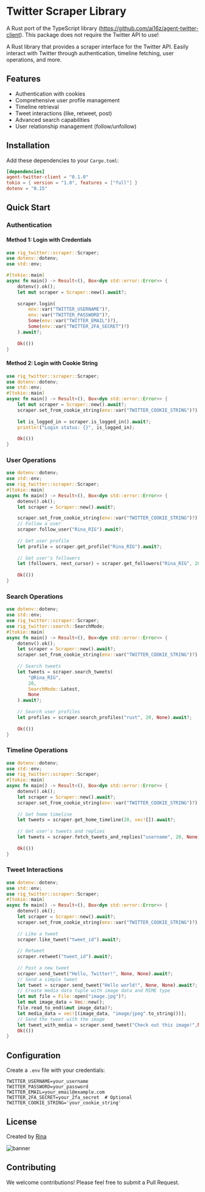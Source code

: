 # Twitter Scraper Library

A Rust port of the TypeScript library (https://github.com/ai16z/agent-twitter-client). This package does not require the Twitter API to use!

A Rust library that provides a scraper interface for the Twitter API. Easily interact with Twitter through authentication, timeline fetching, user operations, and more.

## Features

- Authentication with cookies
- Comprehensive user profile management
- Timeline retrieval
- Tweet interactions (like, retweet, post)
- Advanced search capabilities
- User relationship management (follow/unfollow)

## Installation

Add these dependencies to your `Cargo.toml`:

```toml
[dependencies]
agent-twitter-client = "0.1.0"
tokio = { version = "1.0", features = ["full"] }
dotenv = "0.15"
```

## Quick Start

### Authentication

#### Method 1: Login with Credentials

```rust
use rig_twitter::scraper::Scraper;
use dotenv::dotenv;
use std::env;

#[tokio::main]
async fn main() -> Result<(), Box<dyn std::error::Error>> {
    dotenv().ok();
    let mut scraper = Scraper::new().await?;
    
    scraper.login(
        env::var("TWITTER_USERNAME")?,
        env::var("TWITTER_PASSWORD")?,
        Some(env::var("TWITTER_EMAIL")?),
        Some(env::var("TWITTER_2FA_SECRET")?)
    ).await?;
    
    Ok(())
}
```

#### Method 2: Login with Cookie String

```rust
use rig_twitter::scraper::Scraper;
use dotenv::dotenv;
use std::env;
#[tokio::main]
async fn main() -> Result<(), Box<dyn std::error::Error>> {
    let mut scraper = Scraper::new().await?;
    scraper.set_from_cookie_string(env::var("TWITTER_COOKIE_STRING")?).await?;
    
    let is_logged_in = scraper.is_logged_in().await?;
    println!("Login status: {}", is_logged_in);
    
    Ok(())
}
```

### User Operations

```rust
use dotenv::dotenv;
use std::env;
use rig_twitter::scraper::Scraper;
#[tokio::main]
async fn main() -> Result<(), Box<dyn std::error::Error>> {
    dotenv().ok();
    let scraper = Scraper::new().await?;

    scraper.set_from_cookie_string(env::var("TWITTER_COOKIE_STRING")?).await?;
    // Follow a user
    scraper.follow_user("Rina_RIG").await?;
    
    // Get user profile
    let profile = scraper.get_profile("Rina_RIG").await?;
    
    // Get user's followers
    let (followers, next_cursor) = scraper.get_followers("Rina_RIG", 20, None).await?;
    
    Ok(())
}
```

### Search Operations

```rust
use dotenv::dotenv;
use std::env;
use rig_twitter::scraper::Scraper;
use rig_twitter::search::SearchMode;
#[tokio::main]
async fn main() -> Result<(), Box<dyn std::error::Error>> {
    dotenv().ok();
    let scraper = Scraper::new().await?;
    scraper.set_from_cookie_string(env::var("TWITTER_COOKIE_STRING")?).await?;
    
    // Search tweets
    let tweets = scraper.search_tweets(
        "@Rina_RIG",
        20,
        SearchMode::Latest,
        None
    ).await?;
    
    // Search user profiles
    let profiles = scraper.search_profiles("rust", 20, None).await?;
    
    Ok(())
}
```

### Timeline Operations

```rust
use dotenv::dotenv;
use std::env;
use rig_twitter::scraper::Scraper;
#[tokio::main]
async fn main() -> Result<(), Box<dyn std::error::Error>> {
    dotenv().ok();
    let scraper = Scraper::new().await?;
    scraper.set_from_cookie_string(env::var("TWITTER_COOKIE_STRING")?).await?;
    
    // Get home timeline
    let tweets = scraper.get_home_timeline(20, vec![]).await?;
    
    // Get user's tweets and replies
    let tweets = scraper.fetch_tweets_and_replies("username", 20, None).await?;
    
    Ok(())
}
```

### Tweet Interactions

```rust
use dotenv::dotenv;
use std::env;
use rig_twitter::scraper::Scraper;
#[tokio::main]
async fn main() -> Result<(), Box<dyn std::error::Error>> {
    dotenv().ok();
    let scraper = Scraper::new().await?;
    scraper.set_from_cookie_string(env::var("TWITTER_COOKIE_STRING")?).await?;
    
    // Like a tweet
    scraper.like_tweet("tweet_id").await?;
    
    // Retweet
    scraper.retweet("tweet_id").await?;
    
    // Post a new tweet
    scraper.send_tweet("Hello, Twitter!", None, None).await?;
    // Send a simple tweet
    let tweet = scraper.send_tweet("Hello world!", None, None).await?;
    // Create media data tuple with image data and MIME type
    let mut file = File::open("image.jpg")?;
    let mut image_data = Vec::new();
    file.read_to_end(&mut image_data)?;
    let media_data = vec![(image_data, "image/jpeg".to_string())];
    // Send the tweet with the image
    let tweet_with_media = scraper.send_tweet("Check out this image!",None,Some(media_data)).await?;
    Ok(())
}
```

## Configuration

Create a `.env` file with your credentials:

```env
TWITTER_USERNAME=your_username
TWITTER_PASSWORD=your_password
TWITTER_EMAIL=your_email@example.com
TWITTER_2FA_SECRET=your_2fa_secret  # Optional
TWITTER_COOKIE_STRING='your_cookie_string'
```

## License

Created by [Rina](https://x.com/Rina_RIG)

![banner](https://github.com/user-attachments/assets/b2e37bc8-7fe9-4285-a85b-c41dae9d288b)

## Contributing

We welcome contributions! Please feel free to submit a Pull Request.
